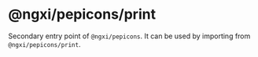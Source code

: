 # @ngxi/pepicons/print

Secondary entry point of `@ngxi/pepicons`. It can be used by importing from `@ngxi/pepicons/print`.
